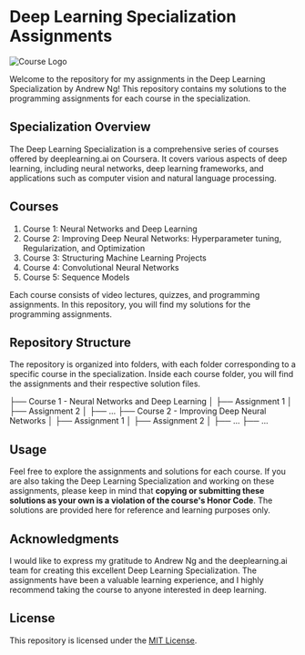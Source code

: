 # Deep Learning Specialization Assignments
  ![Course Logo](https://cdn-images-1.medium.com/max/1200/1*U4bbdzQF9Gzi7qn_P0S92g.png)

Welcome to the repository for my assignments in the Deep Learning Specialization by Andrew Ng! This repository contains my solutions to the programming assignments for each course in the specialization.

## Specialization Overview

The Deep Learning Specialization is a comprehensive series of courses offered by deeplearning.ai on Coursera. It covers various aspects of deep learning, including neural networks, deep learning frameworks, and applications such as computer vision and natural language processing.

## Courses

1. Course 1: Neural Networks and Deep Learning
2. Course 2: Improving Deep Neural Networks: Hyperparameter tuning, Regularization, and Optimization
3. Course 3: Structuring Machine Learning Projects
4. Course 4: Convolutional Neural Networks
5. Course 5: Sequence Models

Each course consists of video lectures, quizzes, and programming assignments. In this repository, you will find my solutions for the programming assignments.

## Repository Structure

The repository is organized into folders, with each folder corresponding to a specific course in the specialization. Inside each course folder, you will find the assignments and their respective solution files.

├── Course 1 - Neural Networks and Deep Learning
│ ├── Assignment 1
│ ├── Assignment 2
│ ├── ...
├── Course 2 - Improving Deep Neural Networks
│ ├── Assignment 1
│ ├── Assignment 2
│ ├── ...
├── ...

## Usage

Feel free to explore the assignments and solutions for each course. If you are also taking the Deep Learning Specialization and working on these assignments, please keep in mind that **copying or submitting these solutions as your own is a violation of the course's Honor Code**. The solutions are provided here for reference and learning purposes only.

## Acknowledgments

I would like to express my gratitude to Andrew Ng and the deeplearning.ai team for creating this excellent Deep Learning Specialization. The assignments have been a valuable learning experience, and I highly recommend taking the course to anyone interested in deep learning.

## License

This repository is licensed under the [MIT License](LICENSE).
